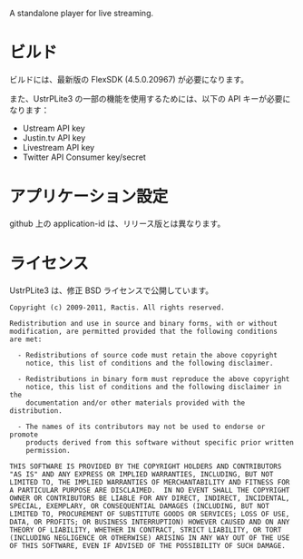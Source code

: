 ﻿A standalone player for live streaming.

# ビルド
ビルドには、最新版の FlexSDK (4.5.0.20967) が必要になります。

また、UstrPLite3 の一部の機能を使用するためには、以下の API キーが必要になります：

- Ustream API key
- Justin.tv API key
- Livestream API key
- Twitter API Consumer key/secret

# アプリケーション設定
github 上の application-id は、リリース版とは異なります。

# ライセンス
UstrPLite3 は、修正 BSD ライセンスで公開しています。

	Copyright (c) 2009-2011, Ractis. All rights reserved.

	Redistribution and use in source and binary forms, with or without
	modification, are permitted provided that the following conditions
	are met:

	  - Redistributions of source code must retain the above copyright
		notice, this list of conditions and the following disclaimer.

	  - Redistributions in binary form must reproduce the above copyright
		notice, this list of conditions and the following disclaimer in the
		documentation and/or other materials provided with the distribution.

	  - The names of its contributors may not be used to endorse or promote 
		products derived from this software without specific prior written 
		permission.

	THIS SOFTWARE IS PROVIDED BY THE COPYRIGHT HOLDERS AND CONTRIBUTORS
	"AS IS" AND ANY EXPRESS OR IMPLIED WARRANTIES, INCLUDING, BUT NOT
	LIMITED TO, THE IMPLIED WARRANTIES OF MERCHANTABILITY AND FITNESS FOR
	A PARTICULAR PURPOSE ARE DISCLAIMED.  IN NO EVENT SHALL THE COPYRIGHT
	OWNER OR CONTRIBUTORS BE LIABLE FOR ANY DIRECT, INDIRECT, INCIDENTAL,
	SPECIAL, EXEMPLARY, OR CONSEQUENTIAL DAMAGES (INCLUDING, BUT NOT
	LIMITED TO, PROCUREMENT OF SUBSTITUTE GOODS OR SERVICES; LOSS OF USE,
	DATA, OR PROFITS; OR BUSINESS INTERRUPTION) HOWEVER CAUSED AND ON ANY
	THEORY OF LIABILITY, WHETHER IN CONTRACT, STRICT LIABILITY, OR TORT
	(INCLUDING NEGLIGENCE OR OTHERWISE) ARISING IN ANY WAY OUT OF THE USE
	OF THIS SOFTWARE, EVEN IF ADVISED OF THE POSSIBILITY OF SUCH DAMAGE.
